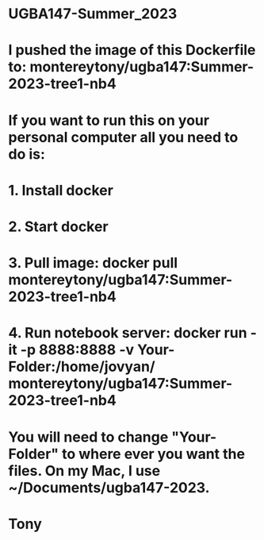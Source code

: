#
# UGBA147-Summer_2023
#
#
# I pushed the image of this Dockerfile to:  montereytony/ugba147:Summer-2023-tree1-nb4
#
# If you want to run this on your personal computer all you need to do is:
# 1. Install docker
# 2. Start docker
# 3. Pull image:  docker pull montereytony/ugba147:Summer-2023-tree1-nb4
# 4. Run notebook server: docker run -it -p 8888:8888  -v Your-Folder:/home/jovyan/     montereytony/ugba147:Summer-2023-tree1-nb4  
#
#  You will need to change "Your-Folder" to where ever you want the files. On my Mac, I use ~/Documents/ugba147-2023.
#
#  Tony
#
#
